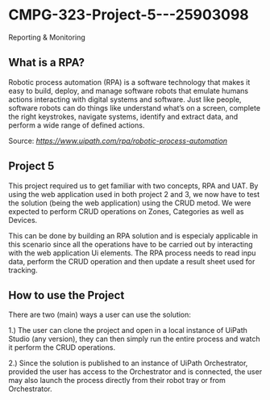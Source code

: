 # CMPG-323-Project-5---25903098
Reporting & Monitoring

## What is a RPA?

Robotic process automation (RPA) is a software technology that makes it easy to build, deploy, and manage software robots that emulate humans actions interacting with digital systems and software. Just like people, software robots can do things like understand what’s on a screen, complete the right keystrokes, navigate systems, identify and extract data, and perform a wide range of defined actions.

Source: <cite>https://www.uipath.com/rpa/robotic-process-automation</cite>

## Project 5

This project required us to get familiar with two concepts, RPA and UAT. By using the web application used in both project 2 and 3, we now have to test the solution (being the web application) using the CRUD metod. We were expected to perform CRUD operations on Zones, Categories as well as Devices. 

This can be done by building an RPA solution and is especialy applicable in this scenario since all the operations have to be carried out by interacting with the web application Ui elements. The RPA process needs to read inpu data, perform the CRUD operation and then update a result sheet used for tracking.


## How to use the Project

There are two (main) ways a user can use the solution:

1.) The user can clone the project and open in a local instance of UiPath Studio (any version), they can then simply run the entire process and watch it perform the CRUD    operations.

2.) Since the solution is published to an instance of UiPath Orchestrator, provided the user has access to the Orchestrator and is connected, the user may also launch the process directly from their robot tray or from Orchestrator. 
